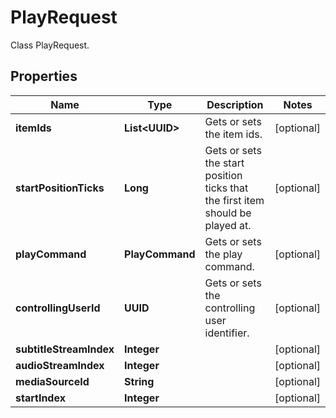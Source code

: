 

# PlayRequest

Class PlayRequest.

## Properties

| Name | Type | Description | Notes |
|------------ | ------------- | ------------- | -------------|
|**itemIds** | **List&lt;UUID&gt;** | Gets or sets the item ids. |  [optional] |
|**startPositionTicks** | **Long** | Gets or sets the start position ticks that the first item should be played at. |  [optional] |
|**playCommand** | **PlayCommand** | Gets or sets the play command. |  [optional] |
|**controllingUserId** | **UUID** | Gets or sets the controlling user identifier. |  [optional] |
|**subtitleStreamIndex** | **Integer** |  |  [optional] |
|**audioStreamIndex** | **Integer** |  |  [optional] |
|**mediaSourceId** | **String** |  |  [optional] |
|**startIndex** | **Integer** |  |  [optional] |



